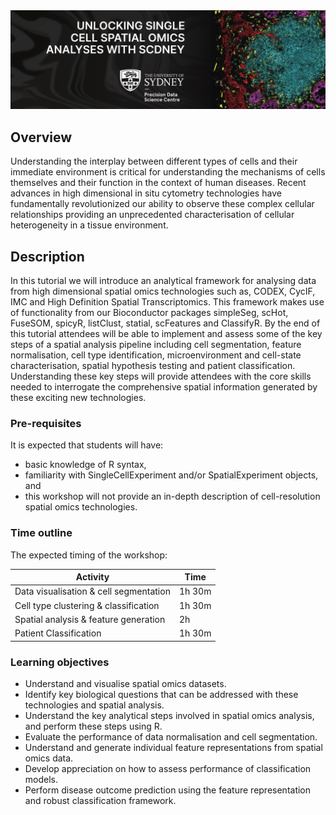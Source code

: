 
<img src="man/figures/banner.png" style="border: 0px"/>

## Overview

Understanding the interplay between different types of cells and their immediate environment is critical for understanding the mechanisms of cells themselves and their function in the context of human diseases. Recent advances in high dimensional in situ cytometry technologies have fundamentally revolutionized our ability to observe these complex cellular relationships providing an unprecedented characterisation of cellular heterogeneity in a tissue environment.

## Description

In this tutorial we will introduce an analytical framework for analysing data from high dimensional spatial omics technologies such as, CODEX, CycIF, IMC and High Definition Spatial Transcriptomics. This framework makes use of functionality from our Bioconductor packages simpleSeg, scHot, FuseSOM, spicyR, listClust, statial, scFeatures and ClassifyR. By the end of this tutorial attendees will be able to implement and assess some of the key steps of a spatial analysis pipeline including cell segmentation, feature normalisation, cell type identification, microenvironment and cell-state characterisation, spatial hypothesis testing and patient classification. Understanding these key steps will provide attendees with the core skills needed to interrogate the comprehensive spatial information generated by these exciting new technologies.

### Pre-requisites

It is expected that students will have:

-   basic knowledge of R syntax,
-   familiarity with SingleCellExperiment and/or SpatialExperiment objects, and
-   this workshop will not provide an in-depth description of cell-resolution spatial omics technologies.

### Time outline

The expected timing of the workshop:

| Activity                               | Time   |
|----------------------------------------|--------|
| Data visualisation & cell segmentation | 1h 30m |
| Cell type clustering & classification  | 1h 30m |
| Spatial analysis & feature generation  | 2h     |
| Patient Classification                 | 1h 30m |

### Learning objectives

-   Understand and visualise spatial omics datasets.
-   Identify key biological questions that can be addressed with these technologies and spatial analysis.
-   Understand the key analytical steps involved in spatial omics analysis, and perform these steps using R.
-   Evaluate the performance of data normalisation and cell segmentation.
-   Understand and generate individual feature representations from spatial omics data.
-   Develop appreciation on how to assess performance of classification models.
-   Perform disease outcome prediction using the feature representation and robust classification framework.
